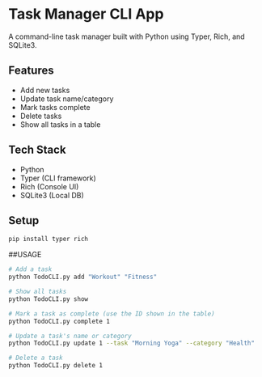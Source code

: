 # Task Manager CLI App 

A command-line task manager built with Python using Typer, Rich, and SQLite3.

## Features

- Add new tasks
- Update task name/category
- Mark tasks complete
- Delete tasks
- Show all tasks in a table

## Tech Stack

- Python
- Typer (CLI framework)
- Rich (Console UI)
- SQLite3 (Local DB)

## Setup

```bash
pip install typer rich
```
##USAGE

```bash
# Add a task
python TodoCLI.py add "Workout" "Fitness"

# Show all tasks
python TodoCLI.py show

# Mark a task as complete (use the ID shown in the table)
python TodoCLI.py complete 1

# Update a task's name or category
python TodoCLI.py update 1 --task "Morning Yoga" --category "Health"

# Delete a task
python TodoCLI.py delete 1
```
